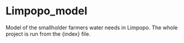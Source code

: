 # Limpopo_model

Model of the smallholder farmers water needs in Limpopo. The whole project is run from the {index} file. 

